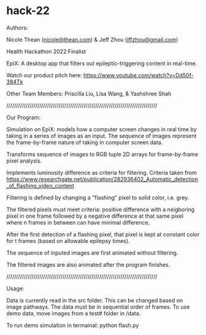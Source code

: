 # hack-22
Authors: 

Nicole Thean  (nicole@thean.com) & Jeff Zhou  (jffzhou@gmail.com)

Health Hackathon 2022 Finalist

EpiX: A desktop app that filters out epileptic-triggering content in real-time. 

Watch our product pitch here: https://www.youtube.com/watch?v=Dd50f-384Tk

Other Team Members:  Priscilla Liu, Lisa Wang, & Yashshree Shah

//////////////////////////////////////////////////////////////////////////////

Our Program:

Simulation on EpiX: models how a computer screen changes in real time by taking in a series of images as an input. The sequence of images represent the frame-by-frame nature of taking in computer screen data. 

Transforms sequence of images to RGB tuple 2D arrays for frame-by-frame pixel analysis.

Implements luminosity difference as criteria for filtering. Criteria taken from https://www.researchgate.net/publication/282936402_Automatic_detection_of_flashing_video_content 

Filtering is defined by changing a "flashing" pixel to solid color, i.e. grey. 

The filtered pixels must meet criteria: positive difference with a neigboring pixel in one frame followed by a negative difference at that same pixel where n frames in between can have minimal difference.

After the first detection of a flashing pixel, that pixel is kept at constant color for t frames (based on allowable epilepsy times). 

The sequence of inputed images are first animated without filtering.

The filtered images are also animated after the program finishes.

//////////////////////////////////////////////////////////////////////////////

Usage:

Data is currently read in the src folder. This can be changed based on image pathways. The data must be in sequential order of frames. To use demo data, move images from a test# folder in /data. 

To run demo simulation in termainal: 
      python flash.py

